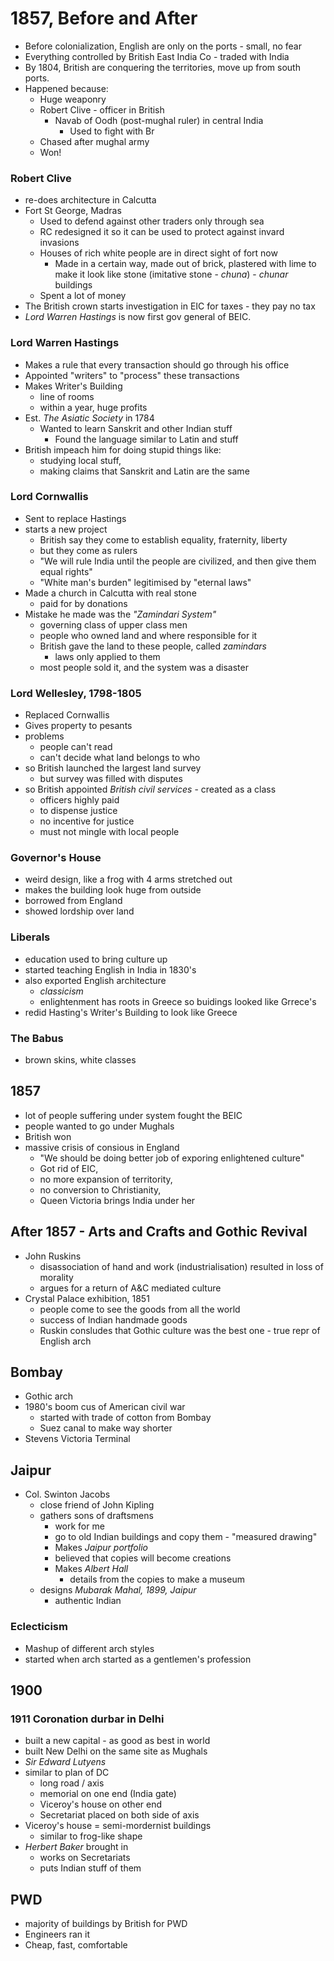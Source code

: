 1857, Before and After
=============

- Before colonialization, English are only on the ports - small, no fear
- Everything controlled by British East India Co - traded with India
- By 1804, British are conquering the territories, move up from south ports.
- Happened because:
	- Huge weaponry
	- Robert Clive - officer in British
		- Navab of Oodh (post-mughal ruler) in central India
			- Used to fight with Br
	- Chased after mughal army
	- Won!

### Robert Clive

- re-does architecture in Calcutta
- Fort St George, Madras
	- Used to defend against other traders only through sea
	- RC redesigned it so it can be used to protect against invard invasions
	- Houses of rich white people are in direct sight of fort now
		- Made in a certain way, made out of brick, plastered with lime to make it look like stone (imitative stone - *chuna*) - *chunar* buildings
	- Spent a lot of money
- The British crown starts investigation in EIC for taxes - they pay no tax
- *Lord Warren Hastings* is now first gov general of BEIC.

### Lord Warren Hastings

- Makes a rule that every transaction should go through his office
- Appointed "writers" to "process" these transactions
- Makes Writer's Building
	- line of rooms
	- within a year, huge profits
- Est. *The Asiatic Society* in 1784
	- Wanted to learn Sanskrit and other Indian stuff
		- Found the language similar to Latin and stuff
- British impeach him for doing stupid things like:
	- studying local stuff,
	- making claims that Sanskrit and Latin are the same

### Lord Cornwallis

- Sent to replace Hastings
- starts a new project
	- British say they come to establish equality, fraternity, liberty
	- but they come as rulers
	- "We will rule India until the people are civilized, and then give them equal rights"
	- "White man's burden" legitimised by "eternal laws"
- Made a church in Calcutta with real stone
	- paid for by donations
- Mistake he made was the *"Zamindari System"*
	- governing class of upper class men
	- people who owned land and where responsible for it
	- British gave the land to these people, called *zamindars*
		- laws only applied to them
	- most people sold it, and the system was a disaster

### Lord Wellesley, 1798-1805

- Replaced Cornwallis
- Gives property to pesants
- problems
	- people can't read
	- can't decide what land belongs to who
- so British launched the largest land survey
	- but survey was filled with disputes
- so British appointed *British civil services* - created as a class
	- officers highly paid
	- to dispense justice
	- no incentive for justice
	- must not mingle with local people

### Governor's House

- weird design, like a frog with 4 arms stretched out
- makes the building look huge from outside
- borrowed from England
- showed lordship over land

### Liberals

- education used to bring culture up
- started teaching English in India in 1830's
- also exported English architecture
	- *classicism*
	- enlightenment has roots in Greece so buidings looked like Grrece's
- redid Hasting's Writer's Building to look like Greece

### The Babus

- brown skins, white classes

## 1857

- lot of people suffering under system fought the BEIC
- people wanted to go under Mughals
- British won
- massive crisis of consious in England
	- "We should be doing better job of exporing enlightened culture"
	- Got rid of EIC, 
	- no more expansion of territority, 
	- no conversion to Christianity, 
	- Queen Victoria brings India under her

## After 1857 - Arts and Crafts and Gothic Revival

- John Ruskins
	- disassociation of hand and work (industrialisation) resulted in loss of morality
	- argues for a return of A&C mediated culture
- Crystal Palace exhibition, 1851
	- people come to see the goods from all the world
	- success of Indian handmade goods
	- Ruskin consludes that Gothic culture was the best one - true repr of English arch

## Bombay

- Gothic arch
- 1980's boom cus of American civil war
	- started with trade of cotton from Bombay
	- Suez canal to make way shorter
- Stevens Victoria Terminal

## Jaipur

- Col. Swinton Jacobs
	- close friend of John Kipling
	- gathers sons of draftsmens
		- work for me
		- go to old Indian buildings and copy them - "measured drawing"
		- Makes *Jaipur portfolio*
		- believed that copies will become creations
		- Makes *Albert Hall*
			- details from the copies to make a museum
	- designs *Mubarak Mahal, 1899, Jaipur*
		- authentic Indian

### Eclecticism

- Mashup of different arch styles
- started when arch started as a gentlemen's profession

## 1900

### 1911 Coronation durbar in Delhi

- built a new capital - as good as best in world
- built New Delhi on the same site as Mughals
- *Sir Edward Lutyens*
- similar to plan of DC
	- long road / axis
	- memorial on one end (India gate)
	- Viceroy's house on other end
	- Secretariat placed on both side of axis
- Viceroy's house = semi-mordernist buildings
	- similar to frog-like shape
- *Herbert Baker* brought in
	- works on Secretariats
	- puts Indian stuff of them

## PWD

- majority of buildings by British for PWD
- Engineers ran it
- Cheap, fast, comfortable
